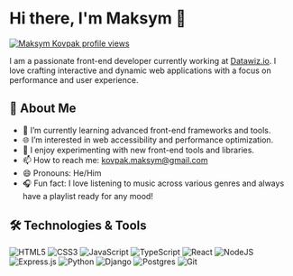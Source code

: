 # Hi there, I'm Maksym 👋

[![Maksym Kovpak profile views](https://u8views.com/api/v1/github/profiles/97964190/views/day-week-month-total-count.svg)](https://u8views.com/github/maks-kovpak)

I am a passionate front-end developer currently working at [Datawiz.io](https://datawiz.io/en/). I love crafting interactive and dynamic web applications with a focus on performance and user experience.

## 🚀 About Me

- 🌱 I’m currently learning advanced front-end frameworks and tools.
- 🌐 I’m interested in web accessibility and performance optimization.
- 🎨 I enjoy experimenting with new front-end tools and libraries.
- 📫 How to reach me: [kovpak.maksym@gmail.com](mailto:kovpak.maksym@gmail.com)
- 😄 Pronouns: He/Him
- 🎧 Fun fact: I love listening to music across various genres and always have a playlist ready for any mood!

## 🛠️ Technologies & Tools

![HTML5](https://img.shields.io/badge/html5-%23E34F26.svg?style=for-the-badge&logo=html5&logoColor=white)
![CSS3](https://img.shields.io/badge/css3-%231572B6.svg?style=for-the-badge&logo=css3&logoColor=white)
![JavaScript](https://img.shields.io/badge/javascript-%23323330.svg?style=for-the-badge&logo=javascript&logoColor=%23F7DF1E)
![TypeScript](https://img.shields.io/badge/typescript-%23007ACC.svg?style=for-the-badge&logo=typescript&logoColor=white)
![React](https://img.shields.io/badge/react-%2320232a.svg?style=for-the-badge&logo=react&logoColor=%2361DAFB)
![NodeJS](https://img.shields.io/badge/node.js-6DA55F?style=for-the-badge&logo=node.js&logoColor=white)
![Express.js](https://img.shields.io/badge/express.js-%23404d59.svg?style=for-the-badge&logo=express&logoColor=%2361DAFB)
![Python](https://img.shields.io/badge/python-3670A0?style=for-the-badge&logo=python&logoColor=ffdd54)
![Django](https://img.shields.io/badge/django-%23092E20.svg?style=for-the-badge&logo=django&logoColor=white)
![Postgres](https://img.shields.io/badge/postgres-%23316192.svg?style=for-the-badge&logo=postgresql&logoColor=white)
![Git](https://img.shields.io/badge/git-%23F05033.svg?style=for-the-badge&logo=git&logoColor=white)
